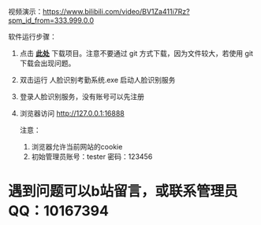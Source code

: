 视频演示：https://www.bilibili.com/video/BV1Za411i7Rz?spm_id_from=333.999.0.0

软件运行步骤：

1. 点击 **[此处](http://aiapps.mincox.cn/%E4%BA%BA%E8%84%B8%E8%AF%86%E5%88%AB%E8%80%83%E5%8B%A4%E7%B3%BB%E7%BB%9F.zip)** 下载项目。注意不要通过 git 方式下载，因为文件较大，若使用 git 下载会出现问题。

3. 双击运行 人脸识别考勤系统.exe 启动人脸识别服务

4. 登录人脸识别服务，没有账号可以先注册

5. 浏览器访问 http://127.0.0.1:16888

   注意：
   1. 浏览器允许当前网站的cookie
   2. 初始管理员账号：tester 密码：123456

# 遇到问题可以b站留言，或联系管理员QQ：10167394
